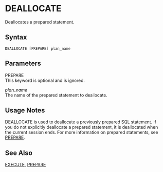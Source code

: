 # DEALLOCATE<a name="r_DEALLOCATE"></a>

Deallocates a prepared statement\. 

## Syntax<a name="r_DEALLOCATE-synopsis"></a>

```
DEALLOCATE [PREPARE] plan_name
```

## Parameters<a name="r_DEALLOCATE-parameters"></a>

PREPARE   
This keyword is optional and is ignored\. 

 *plan\_name*   
The name of the prepared statement to deallocate\. 

## Usage Notes<a name="r_DEALLOCATE_usage_notes"></a>

DEALLOCATE is used to deallocate a previously prepared SQL statement\. If you do not explicitly deallocate a prepared statement, it is deallocated when the current session ends\. For more information on prepared statements, see [PREPARE](r_PREPARE.md)\.

## See Also<a name="r_DEALLOCATE-see-also"></a>

 [EXECUTE](r_EXECUTE.md), [PREPARE](r_PREPARE.md) 